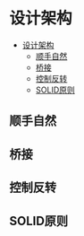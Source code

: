 # 设计架构

<!--ts-->
* [设计架构](#设计架构)
   * [顺手自然](#顺手自然)
   * [桥接](#桥接)
   * [控制反转](#控制反转)
   * [SOLID原则](#solid原则)

<!-- Created by https://github.com/ekalinin/github-markdown-toc -->
<!-- Added by: runner, at: Thu Jan 26 08:04:44 UTC 2023 -->

<!--te-->

## 顺手自然

## 桥接

## 控制反转

## SOLID原则

